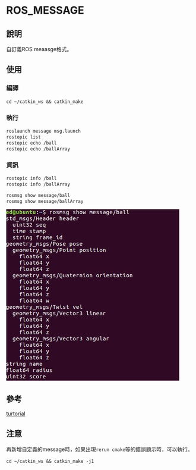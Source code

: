 # ROS_MESSAGE
## 說明

自訂義ROS meaasge格式。

## 使用

### 編譯

```
cd ~/catkin_ws && catkin_make
```

### 執行

```
roslaunch message msg.launch 
rostopic list
rostopic echo /ball
rostopic echo /ballArray
```

### 資訊

```
rostopic info /ball
rostopic info /ballArray
```

```
rosmsg show message/ball
rosmsg show message/ballArray
```


![Alt text](figure/message.jpg)

## 參考

[turtorial](http://wiki.ros.org/ROS/Tutorials/CreatingMsgAndSrv)

## 注意 
再新增自定義的message時，如果出現`rerun cmake`等的錯誤題示時，可以執行。

```
cd ~/catkin_ws && catkin_make -j1
```

